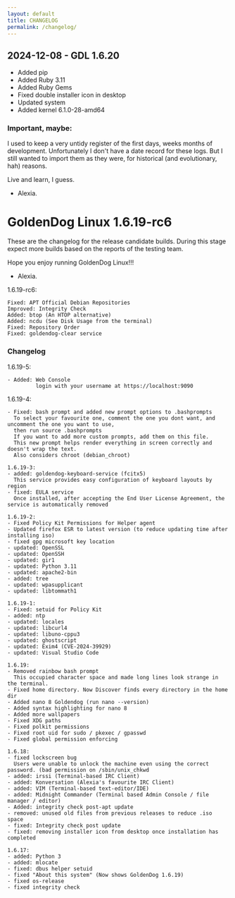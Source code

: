 ```yaml
---
layout: default
title: CHANGELOG
permalink: /changelog/
---
```


## 2024-12-08 - GDL 1.6.20
- Added pip
- Added Ruby 3.11 
- Added Ruby Gems
- Fixed double installer icon in desktop
- Updated system
- Added kernel 6.1.0-28-amd64


### Important, maybe:

I used to keep a very untidy register of the first days, weeks months of development.
Unfortunately I don't have a date record for these logs. But I still wanted to import them as they were, for historical (and evolutionary, hah) reasons.

Live and learn, I guess.

- Alexia.


# GoldenDog Linux 1.6.19-rc6

These are the changelog for the release candidate builds. During this stage expect more builds based on
the reports of the testing team.

Hope you enjoy running GoldenDog Linux!!!

- Alexia.

1.6.19-rc6:

```
Fixed: APT Official Debian Repositories
Improved: Integrity Check
Added: btop (An HTOP alternative)
Added: ncdu (See Disk Usage from the terminal)
Fixed: Repository Order
Fixed: goldendog-clear service
```

### Changelog

1.6.19-5:

```
- Added: Web Console 
         login with your username at https://localhost:9090
```


1.6.19-4:
```
- Fixed: bash prompt and added new prompt options to .bashprompts
  To select your favourite one, comment the one you dont want, and uncomment the one you want to use,
  then run source .bashprompts
  If you want to add more custom prompts, add them on this file.
  This new prompt helps render everything in screen correctly and doesn't wrap the text. 
  Also considers chroot (debian_chroot)
```


```
1.6.19-3: 
- added: goldendog-keyboard-service (fcitx5)
  This service provides easy configuration of keyboard layouts by region
- fixed: EULA service
  Once installed, after accepting the End User License Agreement, the service is automatically removed
```

```
1.6.19-2:
- Fixed Policy Kit Permissions for Helper agent
- Updated firefox ESR to latest version (to reduce updating time after installing iso)
- fixed gpg microsoft key location 
- updated: OpenSSL 
- updated: OpenSSH
- updated: gir1
- updated: Python 3.11
- updated: apache2-bin
- added: tree
- updated: wpasupplicant
- updated: libtommath1
```
```
1.6.19-1:
- Fixed: setuid for Policy Kit
- added: ntp
- updated: locales
- updated: libcurl4
- updated: libuno-cppu3
- updated: ghostscript
- updated: Exim4 (CVE-2024-39929)
- updated: Visual Studio Code
```

```
1.6.19:
- Removed rainbow bash prompt
  This occupied character space and made long lines look strange in the terminal. 
- Fixed home directory. Now Discover finds every directory in the home dir
- Added nano 8 Goldendog (run nano --version)
- Added syntax highlighting for nano 8 
- Added more wallpapers
- Fixed XDG paths
- Fixed polkit permissions
- Fixed root uid for sudo / pkexec / gpasswd 
- Fixed global permission enforcing
```

```
1.6.18: 
- fixed lockscreen bug 
  Users were unable to unlock the machine even using the correct password. (bad permission on /sbin/unix_chkwd
- added: irssi (Terminal-based IRC Client)
- added: Konversation (Alexia's favourite IRC Client)
- added: VIM (Terminal-based text-editor/IDE)
- added: Midnight Commander (Terminal based Admin Console / file manager / editor)
- Added: integrity check post-apt update
- removed: unused old files from previous releases to reduce .iso space
- fixed: Integrity check post update 
- fixed: removing installer icon from desktop once installation has completed
```

```
1.6.17:
- added: Python 3
- added: mlocate
- fixed: dbus helper setuid
- fixed "About this system" (Now shows GoldenDog 1.6.19)
- fixed os-release
- fixed integrity check
```
